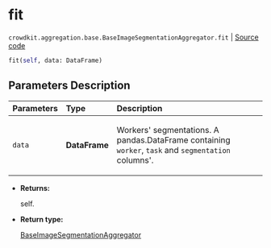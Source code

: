 # fit
`crowdkit.aggregation.base.BaseImageSegmentationAggregator.fit` | [Source code](https://github.com/Toloka/crowd-kit/blob/v1.0.0/crowdkit/aggregation/base/__init__.py#L38)

```python
fit(self, data: DataFrame)
```

## Parameters Description

| Parameters | Type | Description |
| :----------| :----| :-----------|
`data`|**DataFrame**|<p>Workers&#x27; segmentations. A pandas.DataFrame containing `worker`, `task` and `segmentation` columns&#x27;.</p>

* **Returns:**

  self.

* **Return type:**

  [BaseImageSegmentationAggregator](crowdkit.aggregation.base.BaseImageSegmentationAggregator.md)
